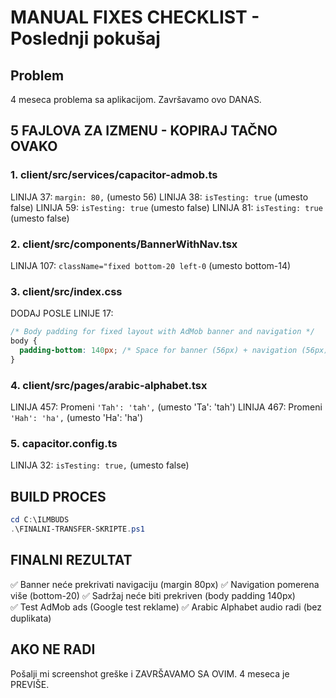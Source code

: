 # MANUAL FIXES CHECKLIST - Poslednji pokušaj

## Problem
4 meseca problema sa aplikacijom. Završavamo ovo DANAS.

## 5 FAJLOVA ZA IZMENU - KOPIRAJ TAČNO OVAKO

### 1. client/src/services/capacitor-admob.ts
LINIJA 37: `margin: 80,` (umesto 56)
LINIJA 38: `isTesting: true` (umesto false)
LINIJA 59: `isTesting: true` (umesto false) 
LINIJA 81: `isTesting: true` (umesto false)

### 2. client/src/components/BannerWithNav.tsx  
LINIJA 107: `className="fixed bottom-20 left-0` (umesto bottom-14)

### 3. client/src/index.css
DODAJ POSLE LINIJE 17:
```css
/* Body padding for fixed layout with AdMob banner and navigation */
body {
  padding-bottom: 140px; /* Space for banner (56px) + navigation (56px) + extra margin (28px) */
}
```

### 4. client/src/pages/arabic-alphabet.tsx
LINIJA 457: Promeni `'Tah': 'tah',` (umesto 'Ta': 'tah')
LINIJA 467: Promeni `'Hah': 'ha',` (umesto 'Ha': 'ha')

### 5. capacitor.config.ts
LINIJA 32: `isTesting: true,` (umesto false)

## BUILD PROCES
```powershell
cd C:\ILMBUDS
.\FINALNI-TRANSFER-SKRIPTE.ps1
```

## FINALNI REZULTAT
✅ Banner neće prekrivati navigaciju (margin 80px)
✅ Navigation pomerena više (bottom-20)
✅ Sadržaj neće biti prekriven (body padding 140px)  
✅ Test AdMob ads (Google test reklame)
✅ Arabic Alphabet audio radi (bez duplikata)

## AKO NE RADI
Pošalji mi screenshot greške i ZAVRŠAVAMO SA OVIM.
4 meseca je PREVIŠE.